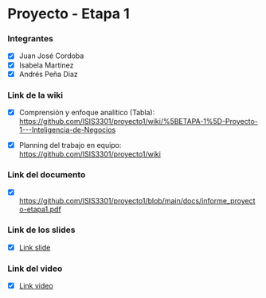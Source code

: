 # Proyecto - Etapa 1

### Integrantes

- [x] Juan José Cordoba
- [x] Isabela Martinez
- [x] Andrés Peña Diaz

### Link de la wiki

- [x] Comprensión y enfoque analítico (Tabla): https://github.com/ISIS3301/proyecto1/wiki/%5BETAPA-1%5D-Proyecto-1---Inteligencia-de-Negocios

- [x] Planning del trabajo en equipo: https://github.com/ISIS3301/proyecto1/wiki

### Link del documento

- [x] https://github.com/ISIS3301/proyecto1/blob/main/docs/informe_proyecto-etapa1.pdf

### Link de los slides

- [x] [Link slide](https://github.com/ISIS3301/proyecto1/blob/main/docs/Presentaci%C3%B3n%20diapositiva%20Marca%20creativa%20Doodle%20Blanco%20y%20marr%C3%B3n.pdf)

### Link del video

- [x] [Link video](https://youtu.be/JtI15GMBy2Q)
